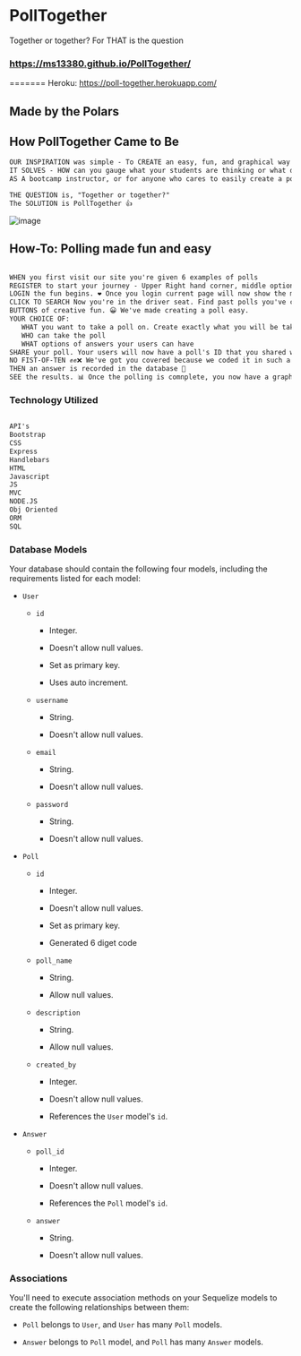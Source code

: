 # PollTogether
Together or together? For THAT is the question
### https://ms13380.github.io/PollTogether/
=======
Heroku: https://poll-together.herokuapp.com/
## Made by the Polars

## How PollTogether Came to Be

```md
OUR INSPIRATION was simple - To CREATE an easy, fun, and graphical way to get your "Fist-of-Five"!
IT SOLVES - HOW can you gauge what your students are thinking or what do they want to do instantly? 🤔
AS A bootcamp instructor, or for anyone who cares to easily create a poll, PollTogether is here for you!

THE QUESTION is, "Together or together?" 
The SOLUTION is PollTogether 👍
```
![image](https://user-images.githubusercontent.com/103905661/185743118-751bf828-f95e-4e09-8ab9-a10704058d2c.png)

## How-To: Polling made fun and easy

```md

WHEN you first visit our site you're given 6 examples of polls
REGISTER to start your journey - Upper Right hand corner, middle option, click to register 
LOGIN the fun begins. ❤️ Once you login current page will now show the most recent polls
CLICK TO SEARCH Now you're in the driver seat. Find past polls you've conducted to see the results or use the polls again
BUTTONS of creative fun. 😀 We've made creating a poll easy. 
YOUR CHOICE OF:
   WHAT you want to take a poll on. Create exactly what you will be taking a poll on
   WHO can take the poll
   WHAT options of answers your users can have
SHARE your poll. Your users will now have a poll's ID that you shared with them so they can answer
NO FIST-OF-TEN ✊✊❌ We've got you covered because we coded it in such a way that your user can only answer once per their credentials
THEN an answer is recorded in the database 💽
SEE the results. 📊 Once the polling is comnplete, you now have a graphical representation of what your users chose


```
### Technology Utilized

```md

API's
Bootstrap
CSS
Express
Handlebars
HTML
Javascript
JS
MVC
NODE.JS
Obj Oriented
ORM
SQL

```


### Database Models

Your database should contain the following four models, including the requirements listed for each model:

* `User`

  * `id`

    * Integer.
  
    * Doesn't allow null values.
  
    * Set as primary key.
  
    * Uses auto increment.

  * `username`
  
    * String.
  
    * Doesn't allow null values.

  * `email`
  
    * String.
  
    * Doesn't allow null values.

  * `password`
  
    * String.
  
    * Doesn't allow null values.

* `Poll`

  * `id`
  
    * Integer.
  
    * Doesn't allow null values.
  
    * Set as primary key.
  
    * Generated 6 diget code

  * `poll_name`
  
    * String.
  
    * Allow null values.

  * `description`
  
    * String.
  
    * Allow null values.

  * `created_by`
  
    * Integer.
  
    * Doesn't allow null values.
  
    * References the `User` model's `id`.

* `Answer`

  * `poll_id`
  
    * Integer.
  
    * Doesn't allow null values.

    * References the `Poll` model's `id`.

  * `answer`
  
    * String.

    * Doesn't allow null values.


### Associations

You'll need to execute association methods on your Sequelize models to create the following relationships between them:

* `Poll` belongs to `User`, and `User` has many `Poll` models.

* `Answer` belongs to `Poll` model, and `Poll` has many `Answer` models.
